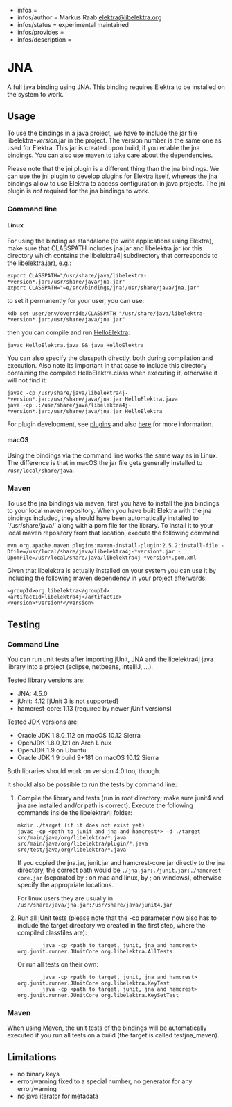- infos =
- infos/author = Markus Raab <elektra@libelektra.org>
- infos/status = experimental maintained
- infos/provides =
- infos/description =

# JNA

A full java binding using JNA. This binding requires Elektra to be installed on
the system to work.

## Usage

To use the bindings in a java project, we have to include the jar file
libelektra-_version_.jar in the project. The version number is the same one as
used for Elektra. This jar is created upon build, if you enable the jna bindings.
You can also use maven to take care about the dependencies.

Please note that the jni plugin is a different thing than the jna bindings. We
can use the jni plugin to develop plugins for Elektra itself, whereas the jna
bindings allow to use Elektra to access configuration in java projects. The jni
plugin is _not_ required for the jna bindings to work.

### Command line

#### Linux

For using the binding as standalone (to write applications using Elektra),
make sure that CLASSPATH includes jna.jar and libelektra.jar (or this directory
which contains the libelektra4j subdirectory that corresponds to the
libelektra.jar), e.g.:

    export CLASSPATH="/usr/share/java/libelektra-*version*.jar:/usr/share/java/jna.jar"
    export CLASSPATH="~e/src/bindings/jna:/usr/share/java/jna.jar"

to set it permanently for your user, you can use:

    kdb set user/env/override/CLASSPATH "/usr/share/java/libelektra-*version*.jar:/usr/share/java/jna.jar"

then you can compile and run [HelloElektra](HelloElektra.java):

    javac HelloElektra.java && java HelloElektra

You can also specify the classpath directly, both during compilation and execution.
Also note its important in that case to include this directory containing the
compiled HelloElektra.class when executing it, otherwise it will not find it:

    javac -cp /usr/share/java/libelektra4j-*version*.jar:/usr/share/java/jna.jar HelloElektra.java
    java -cp .:/usr/share/java/libelektra4j-*version*.jar:/usr/share/java/jna.jar HelloElektra

For plugin development, see [plugins](libelektra4j/plugin)
and also [here](/src/plugins/jni) for more information.

#### macOS

Using the bindings via the command line works the same way as in Linux. The
difference is that in macOS the jar file gets generally installed to
`/usr/local/share/java`.

### Maven

To use the jna bindings via maven, first you have to install the jna bindings
to your local maven repository. When you have built Elektra with the jna
bindings included, they should have been automatically installed to
´/usr/share/java/´ along with a pom file for the library. To install it to your
local maven repository from that location, execute the following command:

    mvn org.apache.maven.plugins:maven-install-plugin:2.5.2:install-file -Dfile=/usr/local/share/java/libelektra4j-*version*.jar -DpomFile=/usr/local/share/java/libelektra4j-*version*.pom.xml

Given that libelektra is actually installed on your system you can use it by
including the following maven dependency in your project afterwards:

    <groupId>org.libelektra</groupId>
    <artifactId>libelektra4j</artifactId>
    <version>*version*</version>

## Testing

### Command Line

You can run unit tests after importing jUnit, JNA and the libelektra4j java
library into a project (eclipse, netbeans, intelliJ, ...).

Tested library versions are:

- JNA: 4.5.0
- jUnit: 4.12 [jUnit 3 is not supported]
- hamcrest-core: 1.13 (required by newer jUnit versions)

Tested JDK versions are:

- Oracle JDK 1.8.0_112 on macOS 10.12 Sierra
- OpenJDK 1.8.0_121 on Arch Linux
- OpenJDK 1.9 on Ubuntu
- Oracle JDK 1.9 build 9+181 on macOS 10.12 Sierra

Both libraries should work on version 4.0 too, though.

It should also be possible to run the tests by command line:

1.  Compile the library and tests (run in root directory; make sure junit4 and
    jna are installed and/or path is correct). Execute the following commands inside
    the libelektra4j folder:

        mkdir ./target (if it does not exist yet)
        javac -cp <path to junit and jna and hamcrest*> -d ./target src/main/java/org/libelektra/*.java src/main/java/org/libelektra/plugin/*.java src/test/java/org/libelektra/*.java

    If you copied the jna.jar, junit.jar and hamcrest-core.jar directly to the
    jna directory, the correct path would be `./jna.jar:./junit.jar:./hamcrest-core.jar`
    (separated by : on mac and linux, by ; on windows), otherwise specify the
    appropriate locations.

    For linux users they are usually in `/usr/share/java/jna.jar:/usr/share/java/junit4.jar`

2.  Run all jUnit tests (please note that the -cp parameter now also has to
    include the target directory we created in the first step, where the compiled
    classfiles are):

        		java -cp <path to target, junit, jna and hamcrest> org.junit.runner.JUnitCore org.libelektra.AllTests

    Or run all tests on their own:

        		java -cp <path to target, junit, jna and hamcrest> org.junit.runner.JUnitCore org.libelektra.KeyTest
        		java -cp <path to target, junit, jna and hamcrest> org.junit.runner.JUnitCore org.libelektra.KeySetTest

### Maven

When using Maven, the unit tests of the bindings will be automatically executed
if you run all tests on a build (the target is called testjna_maven).

## Limitations

- no binary keys
- error/warning fixed to a special number, no generator for any
  error/warning
- no java iterator for metadata
